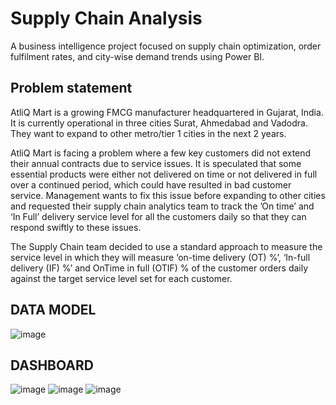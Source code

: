 # Supply Chain Analysis
A business intelligence project focused on supply chain optimization, order fulfilment rates, and city-wise demand trends using Power BI.

## Problem statement
AtliQ Mart is a growing FMCG manufacturer headquartered in Gujarat, India. It is currently operational in three cities Surat, Ahmedabad and Vadodra. They want to expand to other metro/tier 1 cities in the next 2 years.

AtliQ Mart is facing a problem where a few key customers did not extend their annual contracts due to service issues. It is speculated that some essential products were either not delivered on time or not delivered in full over a continued period, which could have resulted in bad customer service. Management wants to fix this issue before expanding to other cities and requested their supply chain analytics team to track the ’On time’ and ‘In Full’ delivery service level for all the customers daily so that they can respond swiftly to these issues.

The Supply Chain team decided to use a standard approach to measure the service level in which they will measure ‘on-time delivery (OT) %’, ‘In-full delivery (IF) %’ and OnTime in full (OTIF) % of the customer orders daily against the target service level set for each customer.

## DATA MODEL

![image](https://github.com/user-attachments/assets/154557b6-b24e-460c-b513-bf681da21039)

## DASHBOARD

![image](https://github.com/user-attachments/assets/0b3bc454-b1a1-4f23-9f06-e64d7b0b11f0)
![image](https://github.com/user-attachments/assets/91d2c57c-415a-47a3-a0c8-238d6cb96c82)
![image](https://github.com/user-attachments/assets/d864d7e9-2dbb-4354-bf37-2e7ac7cf79c0)

